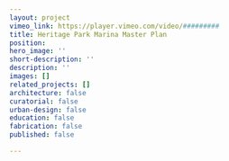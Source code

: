```yaml
---
layout: project
vimeo_link: https://player.vimeo.com/video/#########
title: Heritage Park Marina Master Plan
position: 
hero_image: ''
short-description: ''
description: ''
images: []
related_projects: []
architecture: false
curatorial: false
urban-design: false
education: false
fabrication: false
published: false

---
```

